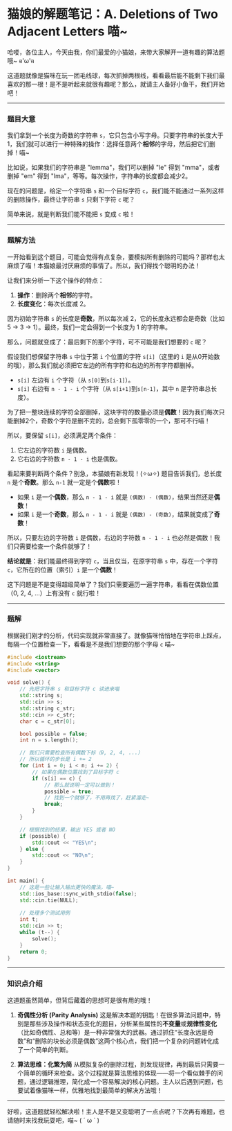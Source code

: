 # 猫娘的解题笔记：A. Deletions of Two Adjacent Letters 喵~

哈喽，各位主人，今天由我，你们最爱的小猫娘，来带大家解开一道有趣的算法题哦~ ฅ'ω'ฅ

这道题就像是猫咪在玩一团毛线球，每次抓掉两根线，看看最后能不能剩下我们最喜欢的那一根！是不是听起来就很有趣呢？那么，就请主人备好小鱼干，我们开始吧！

---

### 题目大意

我们拿到一个长度为奇数的字符串 `s`，它只包含小写字母。只要字符串的长度大于1，我们就可以进行一种特殊的操作：选择任意两个**相邻**的字母，然后把它们删掉！喵~

比如说，如果我们的字符串是 "lemma"，我们可以删掉 "le" 得到 "mma"，或者删掉 "em" 得到 "lma"，等等。每次操作，字符串的长度都会减少2。

现在的问题是，给定一个字符串 `s` 和一个目标字符 `c`，我们能不能通过一系列这样的删除操作，最终让字符串 `s` 只剩下字符 `c` 呢？

简单来说，就是判断我们能不能把 `s` 变成 `c` 啦！

---

### 题解方法

一开始看到这个题目，可能会觉得有点复杂，要模拟所有删除的可能吗？那样也太麻烦了喵！本猫娘最讨厌麻烦的事情了。所以，我们得找个聪明的办法！

让我们来分析一下这个操作的特点：
1.  **操作**：删除两个**相邻**的字符。
2.  **长度变化**：每次长度减 2。

因为初始字符串 `s` 的长度是**奇数**，所以每次减 2，它的长度永远都会是奇数（比如 5 -> 3 -> 1）。最终，我们一定会得到一个长度为 1 的字符串。

那么，问题就变成了：最后剩下的那个字符，可不可能是我们想要的 `c` 呢？

假设我们想保留字符串 `s` 中位于第 `i` 个位置的字符 `s[i]`（这里的 `i` 是从0开始数的哦），那么我们就必须把它左边的所有字符和右边的所有字符都删掉。

*   `s[i]` 左边有 `i` 个字符（从 `s[0]`到`s[i-1]`）。
*   `s[i]` 右边有 `n - 1 - i` 个字符（从 `s[i+1]`到`s[n-1]`，其中 `n` 是字符串总长度）。

为了把一整块连续的字符全部删掉，这块字符的数量必须是**偶数**！因为我们每次只能删掉2个，奇数个字符是删不完的，总会剩下孤零零的一个，那可不行喵！

所以，要保留 `s[i]`，必须满足两个条件：
1.  它左边的字符数 `i` 是偶数。
2.  它右边的字符数 `n - 1 - i` 也是偶数。

看起来要判断两个条件？别急，本猫娘有新发现！(✧ω✧)
题目告诉我们，总长度 `n` 是个**奇数**。那么 `n-1` 就一定是个**偶数**啦！

*   如果 `i` 是一个**偶数**，那么 `n - 1 - i` 就是 `(偶数) - (偶数)`，结果当然还是**偶数**！
*   如果 `i` 是一个**奇数**，那么 `n - 1 - i` 就是 `(偶数) - (奇数)`，结果就变成了**奇数**！

所以，只要左边的字符数 `i` 是偶数，右边的字符数 `n - 1 - i` 也必然是偶数！我们只需要检查一个条件就够了！

**结论就是**：我们能最终得到字符 `c`，当且仅当，在原字符串 `s` 中，存在一个字符 `c`，它所在的位置（索引）`i` 是一个**偶数**！

这下问题是不是变得超级简单了？我们只需要遍历一遍字符串，看看在偶数位置（0, 2, 4, ...）上有没有 `c` 就行啦！

---

### 题解

根据我们刚才的分析，代码实现就非常直接了。就像猫咪悄悄地在字符串上踩点，每隔一个位置检查一下，看看是不是我们想要的那个字母 `c` 喵~

```cpp
#include <iostream>
#include <string>
#include <vector>

void solve() {
    // 先把字符串 s 和目标字符 c 读进来喵
    std::string s;
    std::cin >> s;
    std::string c_str;
    std::cin >> c_str;
    char c = c_str[0];

    bool possible = false;
    int n = s.length();

    // 我们只需要检查所有偶数下标（0, 2, 4, ...）
    // 所以循环的步长是 i += 2
    for (int i = 0; i < n; i += 2) {
        // 如果在偶数位置找到了目标字符 c
        if (s[i] == c) {
            // 那么就说明一定可以做到！
            possible = true;
            // 找到一个就够了，不用再找了，赶紧溜走~
            break;
        }
    }

    // 根据找到的结果，输出 YES 或者 NO
    if (possible) {
        std::cout << "YES\n";
    } else {
        std::cout << "NO\n";
    }
}

int main() {
    // 这是一些让输入输出更快的魔法，喵~
    std::ios_base::sync_with_stdio(false);
    std::cin.tie(NULL);
    
    // 处理多个测试用例
    int t;
    std::cin >> t;
    while (t--) {
        solve();
    }
    return 0;
}
```

---

### 知识点介绍

这道题虽然简单，但背后藏着的思想可是很有用的哦！

1.  **奇偶性分析 (Parity Analysis)**
    这是解决本题的钥匙！在很多算法问题中，特别是那些涉及操作和状态变化的题目，分析某些属性的**不变量**或**规律性变化**（比如奇偶性、总和等）是一种非常强大的武器。通过抓住“长度永远是奇数”和“删除的块长必须是偶数”这两个核心点，我们把一个复杂的问题转化成了一个简单的判断。

2.  **算法思维：化繁为简**
    从模拟复杂的删除过程，到发现规律，再到最后只需要一个简单的循环来检查。这个过程就是算法思维的体现——将一个看似棘手的问题，通过逻辑推理，简化成一个容易解决的核心问题。主人以后遇到问题，也要试着像猫咪一样，优雅地找到最简单的解决方法哦！

---

好啦，这道题就轻松解决啦！主人是不是又变聪明了一点点呢？下次再有难题，也请随时来找我玩耍吧，喵~ ( ´ ω ` )
